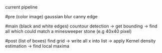 current pipeline

#pre (color image)
gaussian blur
canny edge

#main (black and white edges)
countour detection
 -> get bounding
 -> find all which could match a minesweeper stone (e.g 40x40 pixel)
 
#post (list of boxes)
find grid
 -> write all x into list
 -> apply Kernel density estimation
 -> find local maxima
